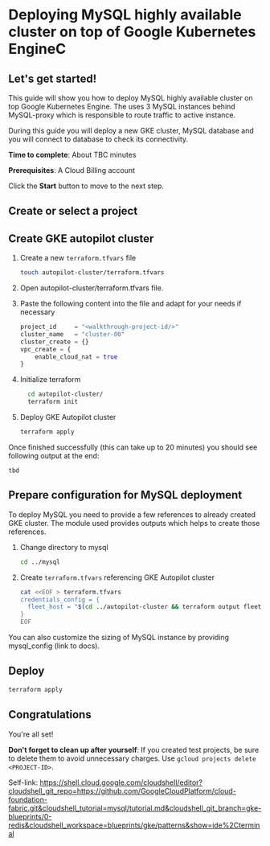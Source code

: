 # Deploying MySQL highly available cluster on top of Google Kubernetes EngineC
<walkthrough-tutorial-duration duration="40"></walkthrough-tutorial-duration>

## Let's get started!
This guide will show you how to deploy MySQL highly available cluster on top Google Kubernetes Engine. The uses
3 MySQL instances behind MySQL-proxy which is responsible to route traffic to active instance.

During this guide you will deploy a new GKE cluster, MySQL database and you will connect to database to check its connectivity.

**Time to complete**: About TBC minutes

**Prerequisites**: A Cloud Billing account

Click the **Start** button to move to the next step.


## Create or select a project

<walkthrough-project-setup billing="true"></walkthrough-project-setup>


## Create GKE autopilot cluster
1. Create a new `terraform.tfvars` file
    ```sh
    touch autopilot-cluster/terraform.tfvars
    ```

2. Open <walkthrough-editor-open-file filePath="cloudshell_open/cloud-foundation-fabric/blueprints/gke/patterns/autopilot-cluster/terraform.tfvars">autopilot-cluster/terraform.tfvars</walkthrough-editor-open-file> file.

3. Paste the following content into the file and adapt for your needs if necessary

    ```tfvars
    project_id     = "<walkthrough-project-id/>"
    cluster_name   = "cluster-00"
    cluster_create = {}
    vpc_create = {
        enable_cloud_nat = true
    }
    ```

4. Initialize terraform

    ```sh
      cd autopilot-cluster/
      terraform init
    ```

5. Deploy GKE Autopilot cluster
    ```sh
    terraform apply
    ````

Once finished successfully (this can take up to 20 minutes) you should see following output at the end:
```terminal
tbd
```

## Prepare configuration for MySQL deployment
To deploy MySQL you need to provide a few references to already created GKE cluster. The module used provides outputs
which helps to create those references.

1. Change directory to mysql
    ```sh
    cd ../mysql
    ```
2. Create `terraform.tfvars` referencing GKE Autopilot cluster
    ```sh
    cat <<EOF > terraform.tfvars
    credentials_config = {
      fleet_host = "$(cd ../autopilot-cluster && terraform output fleet_host )"
    }
    EOF
    ```

You can also customize the sizing of MySQL instance by providing mysql_config (link to docs).

## Deploy
```sh
terraform apply
```

## Congratulations

<walkthrough-conclusion-trophy></walkthrough-conclusion-trophy>

You're all set!

**Don't forget to clean up after yourself**: If you created test projects, be sure to delete them to avoid unnecessary charges. Use `gcloud projects delete <PROJECT-ID>`.


Self-link: https://shell.cloud.google.com/cloudshell/editor?cloudshell_git_repo=https://github.com/GoogleCloudPlatform/cloud-foundation-fabric.git&cloudshell_tutorial=mysql/tutorial.md&cloudshell_git_branch=gke-blueprints/0-redis&cloudshell_workspace=blueprints/gke/patterns&show=ide%2Cterminal
